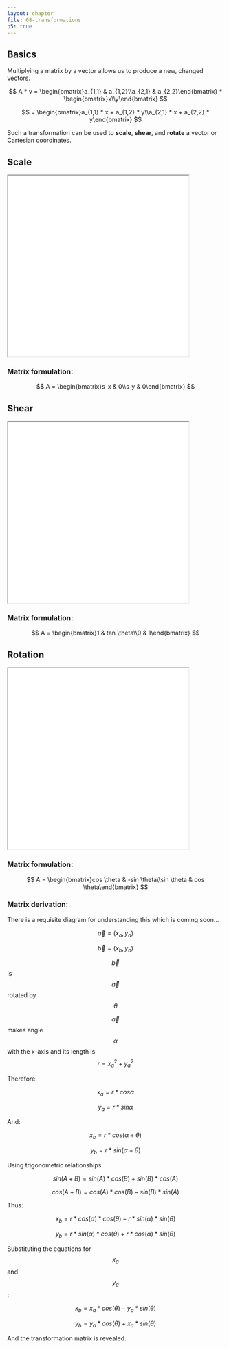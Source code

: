 ```yaml
---
layout: chapter
file: 08-transformations
p5: true
---
```


## Basics

Multiplying a matrix by a vector allows us to produce a new, changed vectors.

$$ A * v = \begin{bmatrix}a_{1,1} & a_{1,2}\\a_{2,1} & a_{2,2}\end{bmatrix} * \begin{bmatrix}x\\y\end{bmatrix} $$

$$ = \begin{bmatrix}a_{1,1} * x + a_{1,2} * y\\a_{2,1} * x + a_{2,2} * y\end{bmatrix} $$

Such a transformation can be used to **scale**, **shear**, and **rotate** a vector or Cartesian coordinates.


## Scale

<div id="example1">
  <iframe id="exampleFrame1" src="examples/scale.html" width="420px" height="420px"></iframe>
</div>

### Matrix formulation:

$$ A = \begin{bmatrix}s_x & 0\\s_y & 0\end{bmatrix} $$



## Shear

<div id="example2">
  <iframe id="exampleFrame2" src="examples/shear.html" width="420px" height="420px"></iframe>
</div>

### Matrix formulation:

$$ A = \begin{bmatrix}1 & tan \theta\\0 & 1\end{bmatrix} $$



## Rotation

<div id="example3">
  <iframe id="exampleFrame3" src="examples/rotate.html" width="420px" height="420px"></iframe>
</div>

### Matrix formulation:

$$ A = \begin{bmatrix}cos \theta & -sin \theta\\sin \theta & cos \theta\end{bmatrix} $$

### Matrix derivation:

There is a requisite diagram for understanding this which is coming soon...

$$ \vec a = (x_a, y_a) $$

$$ \vec b = (x_b, y_b) $$


$$ \vec b $$ is $$ \vec a $$ rotated by $$ \theta $$

$$ \vec a $$ makes angle $$ \alpha $$ with the x-axis and its length is $$ r = x_a^2 + y_a^2 $$

Therefore:

$$ x_a = r * cos \alpha $$

$$ y_a = r * sin \alpha $$

And:

$$ x_b = r * cos(\alpha + \theta) $$

$$ y_b = r * sin(\alpha + \theta) $$

Using trigonometric relationships:

$$ sin(A + B) = sin(A) * cos(B) + sin(B) * cos(A) $$

$$ cos(A + B) = cos(A) * cos(B) - sin(B) * sin(A) $$

Thus:

$$ x_b = r * cos(\alpha) * cos(\theta) - r * sin(\alpha) * sin(\theta) $$

$$ y_b = r * sin(\alpha) * cos(\theta) + r * cos(\alpha) * sin(\theta) $$

Substituting the equations for $$ x_a $$ and $$ y_a $$:

$$ x_b = x_a * cos(\theta) - y_a * sin(\theta) $$

$$ y_b = y_a * cos(\theta) + x_a * sin(\theta) $$

And the transformation matrix is revealed.

